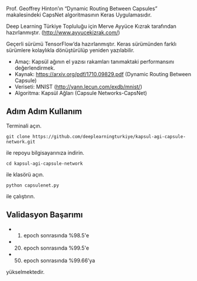 Prof. Geoffrey Hinton’ın “Dynamic Routing Between Capsules” makalesindeki CapsNet algoritmasının Keras Uygulamasıdır.

Deep Learning Türkiye Topluluğu için Merve Ayyüce Kızrak tarafından hazırlanmıştır. (http://www.ayyucekizrak.com/)

Geçerli sürümü TensorFlow’da hazırlanmıştır. Keras sürümünden farklı sürümlere kolaylıkla dönüştürülüp yeniden yazılabilir.

* Amaç: Kapsül ağının el yazısı rakamları tanımaktaki performansını değerlendirmek.
* Kaynak: https://arxiv.org/pdf/1710.09829.pdf (Dynamic Routing Between Capsule)
* Veriseti: MNIST (http://yann.lecun.com/exdb/mnist/)
* Algoritma: Kapsül Ağları (Capsule Networks-CapsNet)

## Adım Adım Kullanım

Terminali açın.

```git clone https://github.com/deeplearningturkiye/kapsul-agi-capsule-network.git```

ile repoyu bilgisayarınıza indirin.

```cd kapsul-agi-capsule-network```

ile klasörü açın.

```python capsulenet.py```

ile çalıştırın.

    
## Validasyon Başarımı
* 1. epoch sonrasında %98.5'e
* 20. epoch sonrasında %99.5'e 
* 50. epoch sonrasında %99.66’ya 

yükselmektedir.
